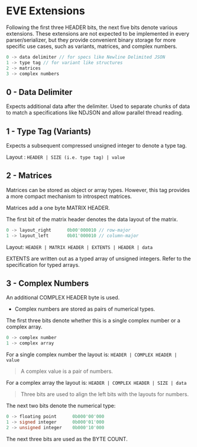 # EVE Extensions

Following the first three HEADER bits, the next five bits denote various extensions. These extensions are not expected to be implemented in every parser/serializer, but they provide convenient binary storage for more specific use cases, such as variants, matrices, and complex numbers.

```c++
0 -> data delimiter // for specs like Newline Delimited JSON
1 -> type tag // for variant like structures
2 -> matrices
3 -> complex numbers
```

## 0 - Data Delimiter

Expects additional data after the delimiter. Used to separate chunks of data to match a specifications like NDJSON and allow parallel thread reading.

## 1 - Type Tag (Variants)

Expects a subsequent compressed unsigned integer to denote a type tag.

Layout : `HEADER | SIZE (i.e. type tag) | value`

## 2 - Matrices

Matrices can be stored as object or array types. However, this tag provides a more compact mechanism to introspect matrices.

Matrices add a one byte MATRIX HEADER.

The first bit of the matrix header denotes the data layout of the matrix.

```c++
0 -> layout_right      0b00'000010 // row-major
1 -> layout_left       0b01'000010 // column-major
```

Layout: `HEADER | MATRIX HEADER | EXTENTS | HEADER | data`

EXTENTS are written out as a typed array of unsigned integers. Refer to the specification for typed arrays.

## 3 - Complex Numbers

An additional COMPLEX HEADER byte is used.

- Complex numbers are stored as pairs of numerical types.

The first three bits denote whether this is a single complex number or a complex array.

```c++
0 -> complex number
1 -> complex array
```

For a single complex number the layout is: `HEADER | COMPLEX HEADER | value`

> A complex value is a pair of numbers.

For a complex array the layout is: `HEADER | COMPLEX HEADER | SIZE | data`

> Three bits are used to align the left bits with the layouts for numbers.

The next two bits denote the numerical type:

```c++
0 -> floating point      0b000'00'000
1 -> signed integer      0b000'01'000
2 -> unsigned integer    0b000'10'000
```

The next three bits are used as the BYTE COUNT.
